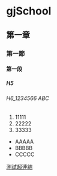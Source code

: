 # gjSchool
## 第一章
### 第一節
#### 第一段
##### H5
###### H6_1234566 ABC

1. 11111
2. 22222
3. 33333

* AAAAA
* BBBBB
* CCCCC

[測試超連結](https://www.google.com)
